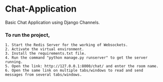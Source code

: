 # Chat-Application
Basic Chat Application using Django Channels.

### To run the project,
```
1. Start the Redis Server for the working of Websockets.
2. Activate the virtual environment.
3. Install the requirements.txt file.
4. Run the command "python manage.py runserver" to get the server running.
5. Open the link: http://127.0.0.1:8000/chat/ and enter the room name.
6. Open the same link on multiple tabs/windows to read and send messages from several tabs/windows.
```
